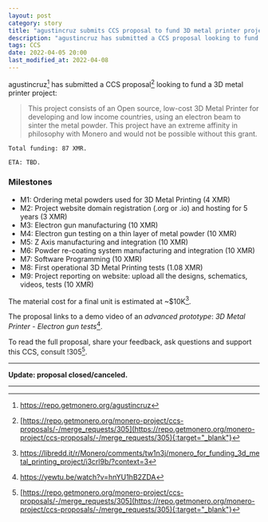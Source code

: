 ```yaml
---
layout: post
category: story
title: "agustincruz submits CCS proposal to fund 3D metal printer project"
description: "agustincruz has submitted a CCS proposal looking to fund a 3D metal printer project."
tags: CCS
date: 2022-04-05 20:00
last_modified_at: 2022-04-08
---
```


agustincruz[^1] has submitted a CCS proposal[^2] looking to fund a 3D metal printer project:

> This project consists of an Open source, low-cost 3D Metal Printer for developing and low income countries, using an electron beam to sinter the metal powder. This project have an extreme affinity in philosophy with Monero and would not be possible without this grant. 

```
Total funding: 87 XMR.

ETA: TBD.
```

### Milestones

- M1: Ordering metal powders used for 3D Metal Printing (4 XMR)
- M2: Project website domain registration (.org or .io) and hosting for 5 years (3 XMR)
- M3: Electron gun manufacturing (10 XMR)
- M4: Electron gun testing on a thin layer of metal powder (10 XMR)
- M5: Z Axis manufacturing and integration (10 XMR)
- M6: Powder re-coating system manufacturing and integration (10 XMR)
- M7: Software Programming (10 XMR)
- M8: First operational 3D Metal Printing tests (1.08 XMR)
- M9: Project reporting on website: upload all the designs, schematics, videos, tests  (10 XMR)

The material cost for a final unit is estimated at ~$10K[^3].

The proposal links to a demo video of an *advanced prototype*: *3D Metal Printer - Electron gun tests*[^4].

To read the full proposal, share your feedback, ask questions and support this CCS, consult !305[^2].

---

**Update: proposal closed/canceled.**

---

[^1]: https://repo.getmonero.org/agustincruz
[^2]: [https://repo.getmonero.org/monero-project/ccs-proposals/-/merge_requests/305](https://repo.getmonero.org/monero-project/ccs-proposals/-/merge_requests/305){:target="_blank"}
[^3]: https://libredd.it/r/Monero/comments/tw1n3j/monero_for_funding_3d_metal_printing_project/i3crl9b/?context=3
[^4]: https://yewtu.be/watch?v=hnYU1hB2ZDA
